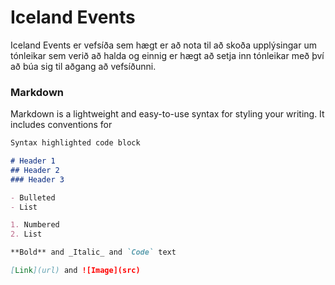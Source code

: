 # Iceland Events

Iceland Events er vefsíða sem hægt er að nota til að skoða upplýsingar um tónleikar sem verið að halda og einnig er hægt að setja inn tónleikar með því að búa sig til aðgang að vefsíðunni.  


### Markdown

Markdown is a lightweight and easy-to-use syntax for styling your writing. It includes conventions for

```markdown
Syntax highlighted code block

# Header 1
## Header 2
### Header 3

- Bulleted
- List

1. Numbered
2. List

**Bold** and _Italic_ and `Code` text

[Link](url) and ![Image](src)
```

